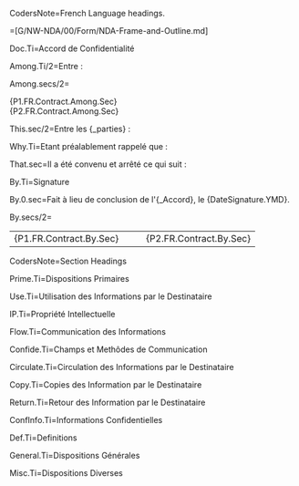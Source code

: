 CodersNote=French Language headings.

=[G/NW-NDA/00/Form/NDA-Frame-and-Outline.md]

Doc.Ti=Accord de Confidentialité

Among.Ti/2=Entre :

Among.secs/2=<ul type="none" style="padding-left: 0"><li>{P1.FR.Contract.Among.Sec}</li><li>{P2.FR.Contract.Among.Sec}</li></ul>

This.sec/2=Entre les {_parties} :

Why.Ti=Etant préalablement rappelé que :

That.sec=Il a été convenu et arrêté ce qui suit :

By.Ti=Signature

By.0.sec=Fait à lieu de conclusion de l'{_Accord}, le {DateSignature.YMD}.

By.secs/2=<table><tr><td valign=top>{P1.FR.Contract.By.Sec}</td><td valign=top>   </td><td valign=top>{P2.FR.Contract.By.Sec}</td></tr></table>

CodersNote=Section Headings

Prime.Ti=Dispositions Primaires

Use.Ti=Utilisation des Informations par le Destinataire

IP.Ti=Propriété Intellectuelle

Flow.Ti=Communication des Informations

Confide.Ti=Champs et Methôdes de Communication

Circulate.Ti=Circulation des Informations par le Destinataire

Copy.Ti=Copies des Information par le Destinataire

Return.Ti=Retour des Information par le Destinataire

ConfInfo.Ti=Informations Confidentielles

Def.Ti=Definitions

General.Ti=Dispositions Générales

Misc.Ti=Dispositions Diverses